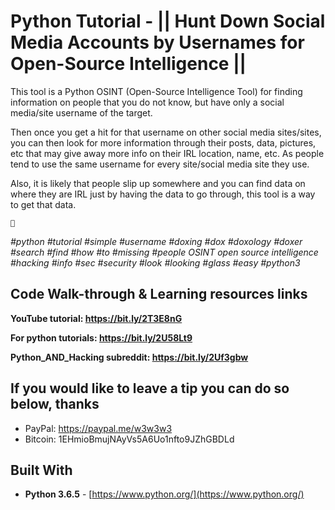 # Python Tutorial - || Hunt Down Social Media Accounts by Usernames for Open-Source Intelligence ||

This tool is a Python OSINT (Open-Source Intelligence Tool) for finding information on people that you do not know, but have only a social media/site username of the target.

Then once you get a hit for that username on other social media sites/sites, you can then look for more information through their posts, data, pictures, etc that may give away more info on their IRL location, name, etc. As people tend to use the same username for every site/social media site they use.

Also, it is likely that people slip up somewhere and you can find data on where they are IRL just by having the data to go through, this tool is a way to get that data.

    🙏

*#python* *#tutorial* *#simple* *#username* *#doxing* *#dox* *#doxology* *#doxer* *#search* *#find* *#how* *#to* *#missing* *#people* *OSINT* *open* *source* *intelligence* *#hacking* *#info* *#sec* *#security* *#look* *#looking* *#glass* *#easy* *#python3*

## Code Walk-through & Learning resources links

**YouTube tutorial: https://bit.ly/2T3E8nG**

**For python tutorials: https://bit.ly/2U58Lt9**

**Python_AND_Hacking subreddit: https://bit.ly/2Uf3gbw**

## If you would like to leave a tip you can do so below, thanks 
* PayPal: https://paypal.me/w3w3w3
* Bitcoin: 1EHmioBmujNAyVs5A6Uo1nfto9JZhGBDLd


## Built With

* **Python 3.6.5** - [https://www.python.org/](https://www.python.org/)
